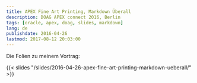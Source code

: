 ```yaml
---
title: APEX Fine Art Printing, Markdown Überall
description: DOAG APEX connect 2016, Berlin
tags: [oracle, apex, doag, slides, markdown]
lang: de
publishdate: 2016-04-26
lastmod: 2017-08-12 20:03:00
---
```

Die Folien zu meinem Vortrag:

{{< slides "/slides/2016-04-26-apex-fine-art-printing-markdown-ueberall/" >}}

